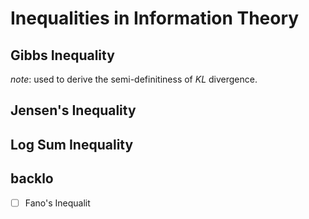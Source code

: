 # Inequalities in Information Theory

## Gibbs Inequality

*note*: used to derive the semi-definitiness of $KL$ divergence.

## Jensen's Inequality

## Log Sum Inequality

## backlo
- [ ] Fano's Inequalit